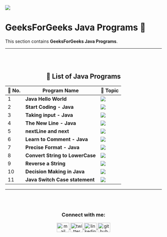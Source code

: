 <img src="https://media2.dev.to/dynamic/image/width=1000,height=420,fit=cover,gravity=auto,format=auto/https%3A%2F%2Fdev-to-uploads.s3.amazonaws.com%2Fuploads%2Farticles%2F6gsw2jl53ye6aabdndqg.png">

# GeeksForGeeks Java Programs 🌱

This section contains **GeeksForGeeks Java Programs**.

---
<div align="center">
<br><br>

## 📘 List of Java Programs

| 🔢 No. | Program Name                   | 🧠 Topic |
|-------|--------------------------------|----------|
| 1     | **Java Hello World**           | <img src="https://img.shields.io/badge/Java-%2300C853.svg?style=flat" /> |
| 2     | **Start Coding - Java**        | <img src="https://img.shields.io/badge/Java-%2300C853.svg?style=flat" /> |
| 3     | **Taking input - Java**        | <img src="https://img.shields.io/badge/Java-%2300C853.svg?style=flat" /> |
| 4     | **The New Line - Java**        | <img src="https://img.shields.io/badge/Java-%2300C853.svg?style=flat" /> |
| 5     | **nextLine and next**          | <img src="https://img.shields.io/badge/Java-%2300C853.svg?style=flat" /> |
| 6     | **Learn to Comment - Java**    | <img src="https://img.shields.io/badge/Java-%2300C853.svg?style=flat" /> |
| 7     | **Precise Format - Java**      | <img src="https://img.shields.io/badge/Java-%2300C853.svg?style=flat" /> |
| 8     | **Convert String to LowerCase**| <img src="https://img.shields.io/badge/Java-%2300C853.svg?style=flat" /> |
| 9     | **Reverse a String**           | <img src="https://img.shields.io/badge/Java-%2300C853.svg?style=flat" /> |
| 10    | **Decision Making in Java**    | <img src="https://img.shields.io/badge/Java-%2300C853.svg?style=flat" /> |
| 11    | **Java Switch Case statement** | <img src="https://img.shields.io/badge/Java-%2300C853.svg?style=flat" /> |

---
<br><br>

</div>

<h3 align="center">Connect with me:</h3>
<p align="center">
    <a href="mailto:safwannasir49@gmail.com" target="blank">
        <img align="center" src="https://www.svgrepo.com/show/484206/mail.svg" alt="mail" height="30" width="40" />
    </a>
    <a href="https://twitter.com/SafwanNasir49" target="blank">
        <img align="center" src="https://raw.githubusercontent.com/rahuldkjain/github-profile-readme-generator/master/src/images/icons/Social/twitter.svg" alt="twitter" height="30" width="40" />
    </a>
    <a href="https://linkedin.com/in/safwan-nasir-955745219" target="blank">
        <img align="center" src="https://raw.githubusercontent.com/rahuldkjain/github-profile-readme-generator/master/src/images/icons/Social/linked-in-alt.svg" alt="linkedin" height="30" width="40" />
    </a>
    <a href="https://github.com/safwannasir49" target="blank">
        <img align="center" src="https://raw.githubusercontent.com/rahuldkjain/github-profile-readme-generator/master/src/images/icons/Social/github.svg" alt="github" height="30" width="40" />
    </a>
</p>
